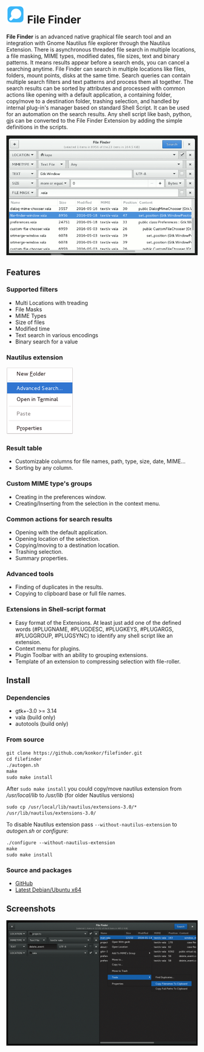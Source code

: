 # ![](/data/icons/filefinder.png) File Finder
**File Finder** is an advanced native graphical file search tool and an integration with Gnome Nautilus file explorer through the Nautilus Extension.
There is asynchronous threaded file search in multiple locations, a file masking, MIME types, modified dates, file sizes, text and binary patterns.
It means results appear before a search ends, you can cancel a searching anytime. File Finder can search in multiple locations like files, folders, mount points, disks at the same time. Search queries can contain multiple search filters and text patterns and process them all together.
The search results can be sorted by attributes and processed with common actions like opening with a default application, a containing folder, copy/move to a destination folder, trashing selection, and handled by internal plug-in's manager based on standard Shell Script.
It can be used for an automation on the search results.
Any shell script like bash, python, gjs can be converted to the File Finder Extension by adding the simple definitions in the scripts.

![](/data/screenshots/filefinder.png?raw=true)

## Features
### Supported filters
* Multi Locations with treading
* File Masks
* MIME Types
* Size of files
* Modified time
* Text search in various encodings
* Binary search for a value

### Nautilus extension

![](/data/screenshots/nautilus_menu.png?raw=true)

### Result table
* Customizable columns for file names, path, type, size, date, MIME...
* Sorting by any column.

### Custom MIME type's groups
* Creating in the preferences window.
* Creating/Inserting from the selection in the context menu.

### Common actions for search results
* Opening with the default application.
* Opening location of the selection.
* Copying/moving to a destination location.
* Trashing selection.
* Summary properties.

### Advanced tools
* Finding of duplicates in the results.
* Copying to clipboard base or full file names.

### Extensions in Shell-script format
* Easy format of the Extensions. At least just add one of the defined words (#PLUGNAME, #PLUGDESC, #PLUGKEYS, #PLUGARGS, #PLUGGROUP, #PLUGSYNC) to identify any shell script like an extension.
* Context menu for plugins.
* Plugin Toolbar with an ability to grouping extensions.
* Template of an extension to compressing selection with file-roller.

## Install
### Dependencies
* gtk+-3.0 >= 3.14
* vala (build only)
* autotools (build only)

### From source
```
git clone https://github.com/konkor/filefinder.git
cd filefinder
./autogen.sh
make
sudo make install
```
After `sudo make install` you could copy/move nautilus extension from _/usr/local/lib_ to _/usr/lib_ (for older Nautilus versions)
```
sudo cp /usr/local/lib/nautilus/extensions-3.0/* /usr/lib/nautilus/extensions-3.0/
```

To disable Nautilus extension pass `--without-nautilus-extension` to _autogen.sh_ or _configure_:
```
./configure --without-nautilus-extension
make
sudo make install
```

### Source and packages
* [GitHub](https://github.com/konkor/filefinder/archive/master.zip)
* [Latest Debian/Ubuntu x64](https://www.dropbox.com/s/6z3uq7sqn8runtx/filefinder_latest.deb?dl=1)

## Screenshots

![](/data/screenshots/filefinder2.png?raw=true)
